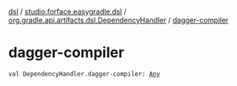 [dsl](../../index.md) / [studio.forface.easygradle.dsl](../index.md) / [org.gradle.api.artifacts.dsl.DependencyHandler](index.md) / [dagger-compiler](./dagger-compiler.md)

# dagger-compiler

`val DependencyHandler.dagger-compiler: `[`Any`](https://kotlinlang.org/api/latest/jvm/stdlib/kotlin/-any/index.html)